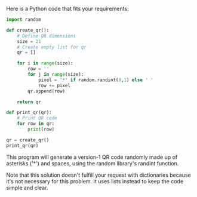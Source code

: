 Here is a Python code that fits your requirements:
```python
import random

def create_qr():
    # Define QR dimensions
    size = 21
    # Create empty list for qr
    qr = []

    for i in range(size):
        row = ''
        for j in range(size):
            pixel = '*' if random.randint(0,1) else ' '
            row += pixel
        qr.append(row)

    return qr

def print_qr(qr):
    # Print QR code
    for row in qr:
        print(row)

qr = create_qr()
print_qr(qr)
``` 
This program will generate a version-1 QR code randomly made up of asterisks ('*') and spaces, using the random library's randint function.

Note that this solution doesn't fulfill your request with dictionaries because it's not necessary for this problem. It uses lists instead to keep the code simple and clear.
